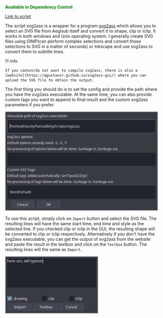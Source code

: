 <font color="green">**Available in Dependency Control**</font>

[Link to script](https://github.com/PhosCity/Aegisub-Scripts/blob/main/macros/phos.svg2ass.moon)

The script svg2ass is a wrapper for a program [svg2ass](https://github.com/irrwahn/svg2ass) which allows you to select an SVG file from Aegisub itself and convert it to shape, clip or iclip. It works in both windows and Unix operating system. I generally create SVG files using GIMP(can perform complex selections and convert those selections to SVG in a matter of seconds) or Inkscape and use svg2ass to convert them to subtitle lines.

!!! info

    If you cannot/do not want to compile svg2ass, there is also a [website](https://qgustavor.github.io/svg2ass-gui/) where you can upload the SVG file to obtain the output.

The first thing you should do is to set the config and provide the path where you have the svg2ass executable. At the same time, you can also provide custom tags you want to append to final result and the custom svg2ass parameters if you prefer.

![svg2ass_config](./assets/svg2ass_config.png)

To use this script, simply click on `Import` button and select the SVG file. The resulting lines will have the same start time, end time and style as the selected line. If you checked clip or iclip in the GUI, the resulting shape will be converted to clip or iclip respectively. Alternatively if you don't have the svg2ass executable, you can get the output of svg2ass from the website and paste the result in the textbox and click on the `Textbox` button. The resulting lines will the same as `Import`.

![svg2ass](./assets/svg2ass.png)
